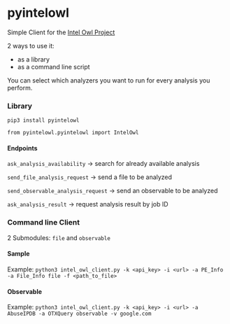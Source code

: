# pyintelowl

Simple Client for the [Intel Owl Project](https://github.com/mlodic/intel_owl)

2 ways to use it:
* as a library
* as a command line script

You can select which analyzers you want to run for every analysis you perform.

### Library
`pip3 install pyintelowl`

`from pyintelowl.pyintelowl import IntelOwl`

#### Endpoints
`ask_analysis_availability` -> search for already available analysis

`send_file_analysis_request` -> send a file to be analyzed

`send_observable_analysis_request` -> send an observable to be analyzed

`ask_analysis_result` -> request analysis result by job ID


### Command line Client
2 Submodules: `file` and `observable`

#### Sample
Example:
`python3 intel_owl_client.py -k <api_key> -i <url> -a PE_Info -a File_Info file -f <path_to_file>`

#### Observable
Example:
`python3 intel_owl_client.py -k <api_key> -i <url> -a AbuseIPDB -a OTXQuery observable -v google.com`